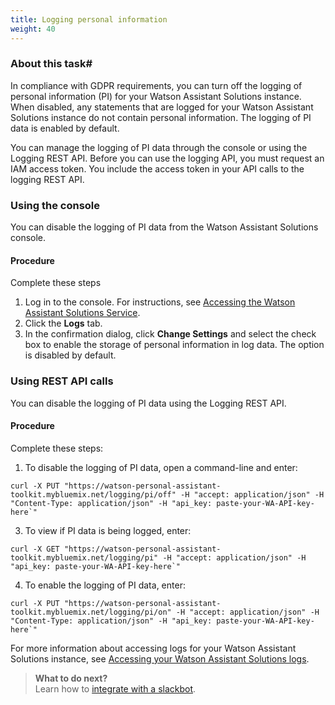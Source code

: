 ```yaml
---
title: Logging personal information
weight: 40
---
```

### About this task#
In compliance with GDPR requirements, you can turn off the logging of personal information (PI) for your Watson Assistant Solutions instance.  When disabled, any statements that are logged for your Watson Assistant Solutions instance do not contain personal information. The logging of PI data is enabled by default.

You can manage the logging of PI data through the console or using the Logging REST API. Before you can use the logging API, you must request an IAM access token.  You include the access token in your API calls to the logging REST API.

### Using the console
You can disable the logging of PI data from the Watson Assistant Solutions console.

#### Procedure
Complete these steps
1. Log in to the console. For instructions, see [Accessing the Watson Assistant Solutions Service]({{site.baseurl}}/get-started/get-api-key/).
2. Click the **Logs** tab.
3. In the confirmation dialog, click **Change Settings** and select the check box to enable the storage of personal information in log data.  The option is disabled by default.

### Using REST API calls
You can disable the logging of PI data using the Logging REST API.

#### Procedure
Complete these steps:
1. To disable the logging of PI data, open a command-line and enter:
```shell
curl -X PUT "https://watson-personal-assistant-toolkit.mybluemix.net/logging/pi/off" -H "accept: application/json" -H "Content-Type: application/json" -H "api_key: paste-your-WA-API-key-here`"
```
3. To view if PI data is being logged, enter:
```shell
curl -X GET "https://watson-personal-assistant-toolkit.mybluemix.net/logging/pi" -H "accept: application/json" -H "api_key: paste-your-WA-API-key-here`"
```
4. To enable the logging of PI data, enter:
```shell
curl -X PUT "https://watson-personal-assistant-toolkit.mybluemix.net/logging/pi/on" -H "accept: application/json" -H "Content-Type: application/json" -H "api_key: paste-your-WA-API-key-here`"
```

For more information about accessing logs for your Watson Assistant Solutions instance, see [Accessing your Watson Assistant Solutions logs]({{site.baseurl}}/further-topics/get-logs/).

> **What to do next?**<br/>
Learn how to [integrate with a slackbot]({{site.baseurl}}/further-topics/slackbot-integration/).
